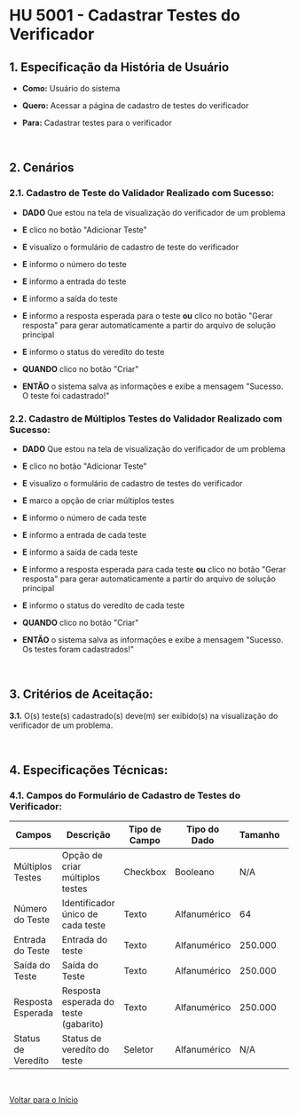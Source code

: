 # HU 5001 - Cadastrar Testes do Verificador <a name="inicio"></a>

## 1. Especificação da História de Usuário

-   **Como:** Usuário do sistema

-   **Quero:** Acessar a página de cadastro de testes do verificador

-   **Para:** Cadastrar testes para o verificador

<br>

## 2. Cenários

### 2.1. Cadastro de Teste do Validador Realizado com Sucesso:

-   **DADO** Que estou na tela de visualização do verificador de um problema

-   **E** clico no botão "Adicionar Teste"

-   **E** visualizo o formulário de cadastro de teste do verificador

-   **E** informo o número do teste

-   **E** informo a entrada do teste

-   **E** informo a saída do teste

-   **E** informo a resposta esperada para o teste **ou** clico no botão "Gerar resposta" para gerar automaticamente a partir do arquivo de solução principal

-   **E** informo o status do veredíto do teste

-   **QUANDO** clico no botão "Criar"

-   **ENTÃO** o sistema salva as informações e exibe a mensagem "Sucesso. O teste foi cadastrado!"

### 2.2. Cadastro de Múltiplos Testes do Validador Realizado com Sucesso:

-   **DADO** Que estou na tela de visualização do verificador de um problema

-   **E** clico no botão "Adicionar Teste"

-   **E** visualizo o formulário de cadastro de testes do verificador

-   **E** marco a opção de criar múltiplos testes

-   **E** informo o número de cada teste

-   **E** informo a entrada de cada teste

-   **E** informo a saída de cada teste

-   **E** informo a resposta esperada para cada teste **ou** clico no botão "Gerar resposta" para gerar automaticamente a partir do arquivo de solução principal

-   **E** informo o status do veredíto de cada teste

-   **QUANDO** clico no botão "Criar"

-   **ENTÃO** o sistema salva as informações e exibe a mensagem "Sucesso. Os testes foram cadastrados!"

<br>

## 3. Critérios de Aceitação:

**3.1.** O(s) teste(s) cadastrado(s) deve(m) ser exibido(s) na visualização do verificador de um problema.

<br>

## 4. Especificações Técnicas:

### 4.1. Campos do Formulário de Cadastro de Testes do Verificador:

| Campos             | Descrição                             | Tipo de Campo | Tipo do Dado | Tamanho | Máscara | Editável | Obrigatório | Regras                                 |
| ------------------ | ------------------------------------- | ------------- | ------------ | ------- | ------- | -------- | ----------- | -------------------------------------- |
| Múltiplos Testes   | Opção de criar múltiplos testes       | Checkbox      | Booleano     | N/A     | N/A     | S        | N           | O campo deve vir desmarcado por padrão |
| Número do Teste    | Identificador único de cada teste     | Texto         | Alfanumérico | 64      | N/A     | S        | S           | N/A                                    |
| Entrada do Teste   | Entrada do teste                      | Texto         | Alfanumérico | 250.000 | N/A     | S        | S           | N/A                                    |
| Saída do Teste     | Saída do Teste                        | Texto         | Alfanumérico | 250.000 | N/A     | S        | S           | N/A                                    |
| Resposta Esperada  | Resposta esperada do teste (gabarito) | Texto         | Alfanumérico | 250.000 | N/A     | S        | S           | N/A                                    |
| Status de Veredíto | Status de veredíto do teste           | Seletor       | Alfanumérico | N/A     | N/A     | S        | S           | N/A                                    |

<br>

[Voltar para o Início](#inicio)

